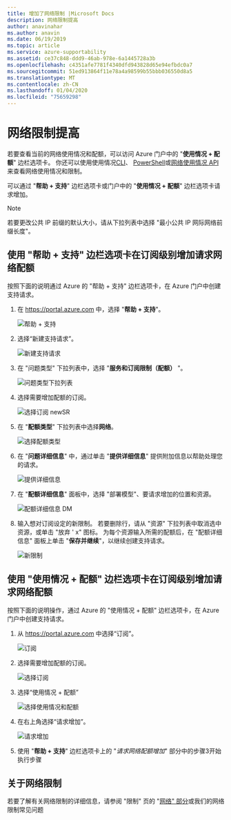```yaml
---
title: 增加了网络限制 |Microsoft Docs
description: 网络限制提高
author: anavinahar
ms.author: anavin
ms.date: 06/19/2019
ms.topic: article
ms.service: azure-supportability
ms.assetid: ce37c848-ddd9-46ab-978e-6a1445728a3b
ms.openlocfilehash: c4351afe7781f4340dfd943828d65e94efbdc0a7
ms.sourcegitcommit: 51ed913864f11e78a4a98599b55bbb036550d8a5
ms.translationtype: MT
ms.contentlocale: zh-CN
ms.lasthandoff: 01/04/2020
ms.locfileid: "75659298"
---
```

# <a name="networking-limit-increase"></a>网络限制提高

若要查看当前的网络使用情况和配额，可以访问 Azure 门户中的 "**使用情况 + 配额**" 边栏选项卡。 你还可以使用使用情况[CLI](https://docs.microsoft.com//cli/azure/network?view=azure-cli-latest#az-network-list-usages)、 [PowerShell](https://docs.microsoft.com/powershell/module/azurerm.network/get-azurermnetworkusage?view=azurermps-6.13.0)或[网络使用情况 API](https://docs.microsoft.com/rest/api/virtualnetwork/virtualnetworks/listusage)来查看网络使用情况和限制。

可以通过 "**帮助 + 支持**" 边栏选项卡或门户中的 "**使用情况 + 配额**" 边栏选项卡请求增加。

> [!Note]
> 若要更改公共 IP 前缀的默认大小，请从下拉列表中选择 "最小公共 IP 网际网络前缀长度"。

## <a name="request-networking-quota-increase-at-subscription-level-using-the-help--support-blade"></a>使用 "**帮助 + 支持**" 边栏选项卡在订阅级别增加请求网络配额

按照下面的说明通过 Azure 的 "帮助 + 支持" 边栏选项卡，在 Azure 门户中创建支持请求。 

1. 在 https://portal.azure.com 中，选择 "**帮助 + 支持**"。

    ![帮助 + 支持](./media/resource-manager-core-quotas-request/helpsupport.png)
 
2.  选择“新建支持请求”。 

    ![新建支持请求](./media/resource-manager-core-quotas-request/newsupportrequest.png)

3. 在 "问题类型" 下拉列表中，选择 "**服务和订阅限制（配额）** "。

    ![问题类型下拉列表](./media/resource-manager-core-quotas-request/issuetypedropdown.png)

4. 选择需要增加配额的订阅。

    ![选择订阅 newSR](./media/resource-manager-core-quotas-request/select-subscription-sr.png)
   
5. 在 "**配额类型**" 下拉列表中选择**网络**。 

    ![选择配额类型](./media/networking-quota-request/select-quota-type-network.png)

6. 在 "**问题详细信息**" 中，通过单击 "**提供详细信息**" 提供附加信息以帮助处理您的请求。

    ![提供详细信息](./media/resource-manager-core-quotas-request/provide-details.png)

7. 在 "**配额详细信息**" 面板中，选择 "部署模型"、要请求增加的位置和资源。

    ![配额详细信息 DM](./media/networking-quota-request/quota-details-network.png)

8.  输入想对订阅设定的新限制。 若要删除行，请从 "资源" 下拉列表中取消选中资源，或单击 "放弃 ' x" 图标。 为每个资源输入所需的配额后，在 "配额详细信息" 面板上单击 "**保存并继续**"，以继续创建支持请求。

    ![新限制](./media/networking-quota-request/network-new-limits.png)


## <a name="request-networking-quota-increase-at-subscription-level-using-usages--quota-blade"></a>使用 "使用情况 **+ 配额**" 边栏选项卡在订阅级别增加请求网络配额

按照下面的说明操作，通过 Azure 的 "使用情况 + 配额" 边栏选项卡，在 Azure 门户中创建支持请求。 

1. 从 https://portal.azure.com 中选择“订阅”。

    ![订阅](./media/resource-manager-core-quotas-request/subscriptions.png)

2. 选择需要增加配额的订阅。

    ![选择订阅](./media/resource-manager-core-quotas-request/select-subscription.png)

3. 选择“使用情况 + 配额”

    ![选择使用情况和配额](./media/resource-manager-core-quotas-request/select-usage-quotas.png)

4. 在右上角选择“请求增加”。

    ![请求增加](./media/resource-manager-core-quotas-request/request-increase.png)

5. 使用 "**帮助 + 支持**" 边栏选项卡上的 "*请求网络配额增加*" 部分中的步骤3开始执行步骤

## <a name="about-networking-limits"></a>关于网络限制

若要了解有关网络限制的详细信息，请参阅 "限制" 页的 "[网络" 部分](../azure-resource-manager/management/azure-subscription-service-limits.md#networking-limits)或我们的网络限制常见问题
